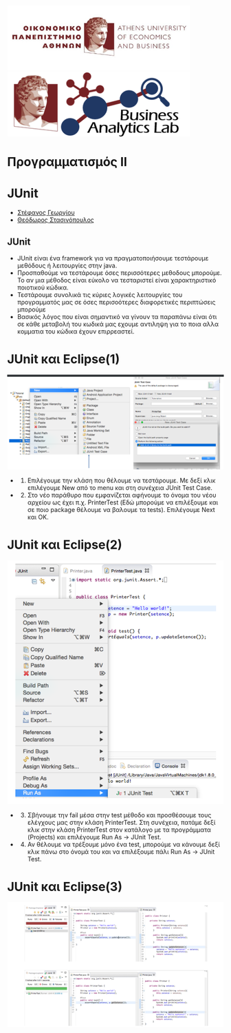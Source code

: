 <img src="media/AUEB_logo.jpg" width="425" /> <img src="media/BA_Lab.png" width="425" />
# Προγραμματισμός ΙΙ
# JUnit

* [Στέφανος Γεωργίου](https://www.balab.aueb.gr/stefanos-georgiou.html)
* [Θεόδωρος Στασινόπουλος](https://www.balab.aueb.gr/theodore-stassinopoulos.html)


## JUnit

* JUnit είναι ένα framework για να πραγματοποιήσουμε τεστάρουμε μεθόδους ή
λειτουργίες στην java.
* Προσπαθούμε να τεστάρουμε όσες περισσότερες μεθοδους μπορούμε. Το αν μια
μέθοδος είναι εύκολο να τεσταριστεί είναι χαρακτηριστικό ποιοτικού κώδικα.
* Τεστάρουμε συνολικά τις κύριες λογικές λειτουργίες του προγραμματός μας σε
όσες περισοότερες διαφορετικές περιπτώσεις μπορούμε
* Βασικός λόγος που είναι σημαντικό να γίνουν τα παραπάνω είναι ότι σε κάθε
μεταβολή του κωδικά μας εχουμε αντιληψη για το ποια αλλα κομματια του κώδικα
έχουν επιρρεαστεί.


# JUnit και Eclipse(1)

![](media/junit1.png)


* 1. Επιλέγουμε την κλάση που θέλουμε να τεστάρουμε. Με δεξί κλικ επιλέγουμε New
από το menu και στη συνέχεια JUnit Test Case.
* 2. Στο νέο παράθυρο που εμφανίζεται αφήνουμε το όνομα του νέου αρχείου
ως έχει π.χ. PrinterTest (Εδώ μπορούμε να επιλέξουμε και σε ποιο package θέλουμε
να βαλουμε τα tests). Eπιλέγουμε Next και ΟΚ.


# JUnit και Eclipse(2)

![](media/junit2.png)


* 3. Σβήνουμε την fail μέσα στην test μέθοδο και προσθέσουμε τους ελέγχους
μας στην κλάση PrinterTest. Στη συνέχεια, πατάμε δεξί κλικ στην κλάση PrinterTest
στον κατάλογο με τα προγράμματα (Projects) και επιλέγουμε
Run As -> JUnit Test.
* 4. Αν θέλουμε να τρέξουμε μόνο ένα test, μπορούμε να κάνουμε δεξί κλικ πάνω
στο όνομά του και να επιλέξουμε πάλι
Run As -> JUnit Test.


# JUnit και Eclipse(3)

![](media/junit3.png)

